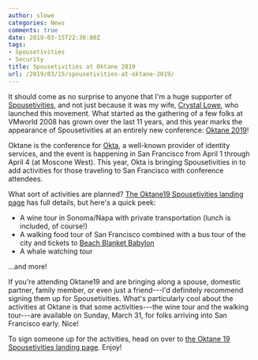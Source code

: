 ```yaml
---
author: slowe
categories: News
comments: true
date: 2019-03-15T22:30:00Z
tags:
- Spousetivities
- Security
title: Spousetivities at Oktane 2019
url: /2019/03/15/spousetivities-at-oktane-2019/
---
```


It should come as no surprise to anyone that I'm a huge supporter of [Spousetivities][link-1], and not just because it was my wife, [Crystal Lowe][link-2], who launched this movement. What started as the gathering of a few folks at VMworld 2008 has grown over the last 11 years, and this year marks the appearance of Spousetivities at an entirely new conference: [Oktane 2019][link-3]!<!--more-->

Oktane is the conference for [Okta][link-4], a well-known provider of identity services, and the event is happening in San Francisco from April 1 through April 4 (at Moscone West). This year, Okta is bringing Spousetivities in to add activities for those traveling to San Francisco with conference attendees.

What sort of activities are planned? [The Oktane19 Spousetivities landing page][link-5] has full details, but here's a quick peek:

* A wine tour in Sonoma/Napa with private transportation (lunch is included, of course!)
* A walking food tour of San Francisco combined with a bus tour of the city and tickets to [Beach Blanket Babylon][link-6]
* A whale watching tour

...and more!

If you're attending Oktane19 and are bringing along a spouse, domestic partner, family member, or even just a friend---I'd definitely recommend signing them up for Spousetivities. What's particularly cool about the activities at Oktane is that some activities---the wine tour and the walking tour---are available on Sunday, March 31, for folks arriving into San Francisco early. Nice!

To sign someone up for the activities, head on over to [the Oktane 19 Spousetivities landing page][link-5]. Enjoy!

[link-1]: http://spousetivities.com/
[link-2]: https://twitter.com/crystal_lowe
[link-3]: https://www.okta.com/oktane19/
[link-4]: https://www.okta.com/
[link-5]: https://www.okta.com/oktane19/spousetivities/
[link-6]: https://www.beachblanketbabylon.com/
